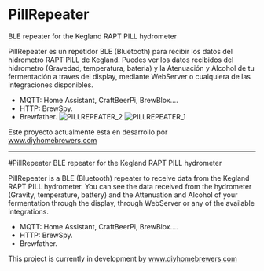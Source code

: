 # PillRepeater
BLE repeater for the Kegland RAPT PILL hydrometer



PillRepeater es un repetidor BLE (Bluetooth) para recibir los datos del hidrometro RAPT PILL de Kegland.
Puedes ver los datos recibidos del hidrometro (Gravedad, temperatura, bateria) y la Atenuación y Alcohol de tu fermentación a traves del display, mediante WebServer o cualquiera de las integraciones disponibles.
- MQTT: Home Assistant, CraftBeerPi, BrewBlox....
- HTTP: BrewSpy.
- Brewfather.
![PILLREPEATER_2](https://github.com/diyhomebrewers/PillRepeater/assets/77629780/4a526e24-00f4-488b-bd1a-6623d7e9f6ad)
![PILLREPEATER_1](https://github.com/diyhomebrewers/PillRepeater/assets/77629780/1e4f4afc-8413-4848-8560-2e4ad838ef9a)

Este proyecto actualmente esta en desarrollo por www.diyhomebrewers.com
__________________________________________________________

#PillRepeater
BLE repeater for the Kegland RAPT PILL hydrometer

PillRepeater is a BLE (Bluetooth) repeater to receive data from the Kegland RAPT PILL hydrometer.
You can see the data received from the hydrometer (Gravity, temperature, battery) and the Attenuation and Alcohol of your fermentation through the display, through WebServer or any of the available integrations.
- MQTT: Home Assistant, CraftBeerPi, BrewBlox....
- HTTP: BrewSpy.
- Brewfather.

This project is currently in development by www.diyhomebrewers.com
